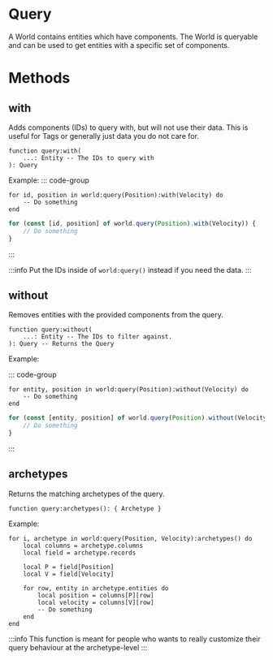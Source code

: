 # Query

A World contains entities which have components. The World is queryable and can be used to get entities with a specific set of components.

# Methods

## with
Adds components (IDs) to query with, but will not use their data. This is useful for Tags or generally just data you do not care for.

```luau
function query:with(
    ...: Entity -- The IDs to query with
): Query
```

Example:
::: code-group

```luau [luau]
for id, position in world:query(Position):with(Velocity) do
    -- Do something
end
```

```ts [typescript]
for (const [id, position] of world.query(Position).with(Velocity)) {
    // Do something
}
```

:::

:::info
Put the IDs inside of `world:query()` instead if you need the data.
:::

## without
Removes entities with the provided components from the query.

```luau
function query:without(
    ...: Entity -- The IDs to filter against.
): Query -- Returns the Query
```

Example:

::: code-group
```luau [luau]
for entity, position in world:query(Position):without(Velocity) do
    -- Do something
end
```

```ts [typescript]
for (const [entity, position] of world.query(Position).without(Velocity)) {
    // Do something
}
```
:::

## archetypes
Returns the matching archetypes of the query.
```luau
function query:archetypes(): { Archetype }
```

Example:

```luau [luau]
for i, archetype in world:query(Position, Velocity):archetypes() do
    local columns = archetype.columns
    local field = archetype.records

    local P = field[Position]
    local V = field[Velocity]

    for row, entity in archetype.entities do
        local position = columns[P][row]
        local velocity = columns[V][row]
        -- Do something
    end
end
```

:::info
This function is meant for people who wants to really customize their query behaviour at the archetype-level
:::
